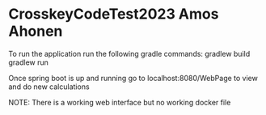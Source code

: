 # CrosskeyCodeTest2023 Amos Ahonen

To run the application run the following gradle commands:
gradlew build
gradlew run

Once spring boot is up and running go to
localhost:8080/WebPage to view and do new calculations


NOTE:
There is a working web interface but no working docker file


